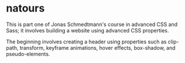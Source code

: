# natours

This is part one of Jonas Schmedtmann's course in advanced CSS and Sass; it involves building a website using advanced CSS properties.

The beginning involves creating a header using properties such as clip-path, transform, keyframe animations, hover effects, box-shadow, and pseudo-elements.
